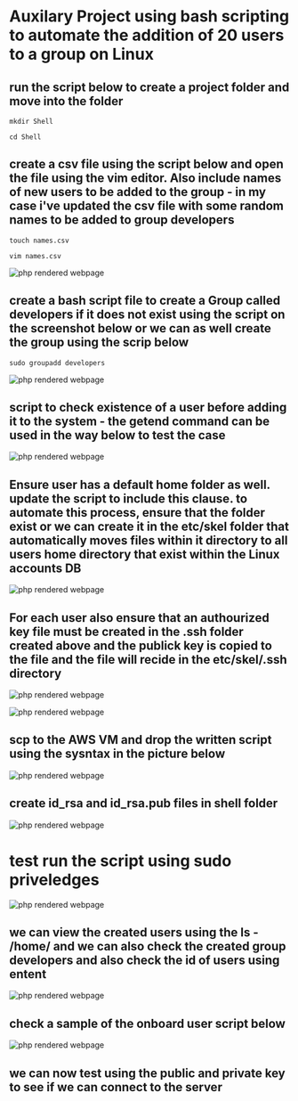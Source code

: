 # Auxilary Project using bash scripting to automate the addition of 20 users to a group on Linux

## run the script below to create a project folder and move into the folder

`mkdir Shell`

`cd Shell`

## create a csv file using the script below and open the file using the vim editor. Also include names of new users to be added to the group - in my case i've updated the csv file with some random names to be added to group developers

`touch names.csv`

`vim names.csv`

![php rendered webpage](./ImageAux/namesInScript.PNG)

## create a bash script file to create a Group called developers if it does not exist using the script on the screenshot below or we can as well create the group using the scrip below

`sudo groupadd developers`

![php rendered webpage](./ImageAux/AddGroup.PNG)

## script to check existence of a user before adding it to the system - the getend command can be used in the way below to test the case

![php rendered webpage](./ImageAux/UserAdd.PNG)

## Ensure user has a default home folder as well. update the script to include this clause. to automate this process, ensure that the folder exist or we can create it in the etc/skel folder that automatically moves files within it directory to all users home directory that exist within the Linux accounts DB

![php rendered webpage](./ImageAux/FolderSkel.PNG)

## For each user also ensure that an authourized key file must be created in the .ssh folder created above and the publick key is copied to the file and the file will recide in the etc/skel/.ssh directory

![php rendered webpage](./ImageAux/file_DirectorVariables.PNG)


![php rendered webpage](./ImageAux/AuthorizedFile.PNG)

## scp to the AWS VM and drop the written script using the sysntax in the picture below

![php rendered webpage](./ImageAux/scpSynta.PNG)

## create id_rsa and id_rsa.pub files in shell folder

![php rendered webpage](./ImageAux/createFiles.PNG)

# test run the script using sudo priveledges 

![php rendered webpage](./ImageAux/succesful.PNG)

## we can view the created users using the ls - /home/ and we can also check the created group developers and also check the id of users using entent

![php rendered webpage](./ImageAux/createdUsers.PNG)

## check a sample of the onboard user script below

![php rendered webpage](./ImageAux/OnboardUser.PNG)

## we can now test using the public and private key to see if we can connect to the server




















